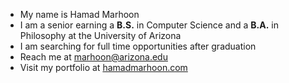 <!--horizontal divider(gradiant)-->
<!--Intro start-->
- My name is Hamad Marhoon
- I am a senior earning a **B.S.** in Computer Science and a **B.A.** in Philosophy at the University of Arizona
- I am searching for full time opportunities after graduation
- Reach me at marhoon@arizona.edu
- Visit my portfolio at [hamadmarhoon.com](https://hamadmarhoon.com)
<!--Intro end-->
